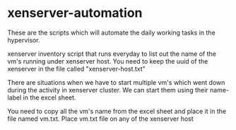 xenserver-automation
=========

These are the scripts which will automate the daily working tasks in the hypervisor. 


xenserver inventory script that runs everyday to list out the name of the vm's running under xenserver host. 
You need to keep the uuid of the xenserver in the file called "xenserver-host.txt"

There are situations when we have to start multiple vm's which went down during the activity in xenserver cluster. 
We can start them using their name-label in the excel sheet. 

You need to copy all the vm's name from the excel sheet and place it in the file named vm.txt. Place vm.txt file on any of the xenserver host
